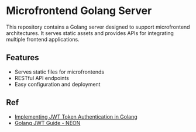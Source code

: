 # Microfrontend Golang Server

This repository contains a Golang server designed to support microfrontend architectures. It serves static assets and provides APIs for integrating multiple frontend applications.

## Features

- Serves static files for microfrontends
- RESTful API endpoints
- Easy configuration and deployment


## Ref

- [Implementing JWT Token Authentication in Golang](https://medium.com/@cheickzida/golang-implementing-jwt-token-authentication-bba9bfd84d60)
- [Golang JWT Guide - NEON](https://neon.com/guides/golang-jwt)